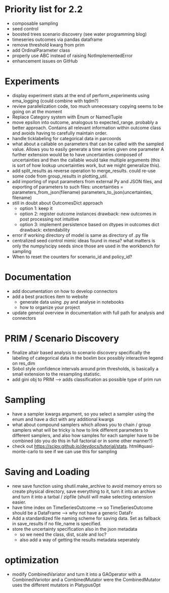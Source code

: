 # Priority list for 2.2
* composable sampling
* seed control 
* boosted trees scenario discovery (see water programming blog)
* timeseries outcomes via pandas dataframe
* remove threshold kwarg from prim
* add OrdinalParameter class
* properly use ABC instead of raising NotImplementedError 
* enhancement issues on GitHub


# Experiments
* display experiment stats at the end of perform_experiments using ema_logging
	(could combine with tqdm?)
* review parallelization code, too much unnecessary copying seems
  to be going on at the moment
* Replace Category system with Enum or NamedTuple
* move epsilon into outcome, analogous to expected_range.
  probably a better approach. Contains all relevant information within
  outcome class and avoids having to carefully maintain order.
* handle ticklabeling for categorical data in parcoords
* what about a callable on parameters that can be called with the sampled
  value. Allows you to easily generate a time series given one parameter
  A further extension would be to have uncertainties composed of uncertainties
  and then the callable would take multiple arguments (this is sort of how
  lookup uncertainties work, but we might generalize this).
* add split_results as reverse operation to merge_results. could re-use some
	code from group_results in plotting_util.
* add importing of input parameters from external Py and JSON files, and
	exporting of parameters to such files:
		uncertainties = parameters_from_json(filename)
		parameters_to_json(uncertainties, filename)
* still in doubt about OutcomesDict approach
    * option 1: keep it
    * option 2: register outcome instances
                drawback: new outcomes in post processing not intuitive
    * option 3: implement persistence based on dtypes in outcomes dict
                drawback: extendability
* error if working directory of model is same as directory of .py file
* centralized seed control
    mimic ideas found in mesa? what matters is only the numpy/scipy seeds
    since those are used in the workbench for sampling
* When to reset the counters for scenario_id and policy_id?  

# Documentation
* add documentation on how to develop connectors
* add a best practices item to website
	* generate data using .py and analyse in notebooks
	* how to organize your project
* update general overview in documentation with full path for analysis and
  connectors

# PRIM / Scenario Discovery
* finalize altair based analysis to scenario discovery
	specifically the labeling of categorical data in the boxlim box
	possibly interactive legend on res_dim
* Sobol style confidence intervals around prim thresholds, is basically a small
  extension to the resampling statistic.
* add gini obj to PRIM --> adds classification as possible type of prim run

# Sampling
* have a sampler kwargs argument, so you select a sampler using the enum
  and have a dict with any additional kwargs
* what about compound samplers which allows you to chain / group samplers
  what will be tricky is how to link different parameters to different
  samplers, and also how samples for each sampler have to be combined
  (do you do this in full factorial or in some other manner?)
* check out https://scipy.github.io/devdocs/tutorial/stats.
  html#quasi-monte-carlo to see if we can use this for sampling


# Saving and Loading
* new save function using shutil.make_archive to avoid memory errors
  so create physical directory, save everything to it, turn it into an archive
  and turn it into a tarbal / zipfile (shutil will make selecting extension
  easier.
* have time index on TimeSeriesOutcome
    --> so TimeSeriesOutcome should be a DataFrame
    --> why not have a generic DataFr
* Add a standardized file naming scheme for saving data. Set as fallback in
     save_results if no file_name is specified.
* store the uncertainty specification also in the json metadata
  * so we need the class, dist, scale and loc?
  * also add a way of getting the results metadata seperately
    

# optimization
* modify CombinedVariator and turn it into a GAOperator with a CombinedVariotor
  and a CombinedMutator were the CombinedMutator uses the different mutators
  in PlatypusOpt